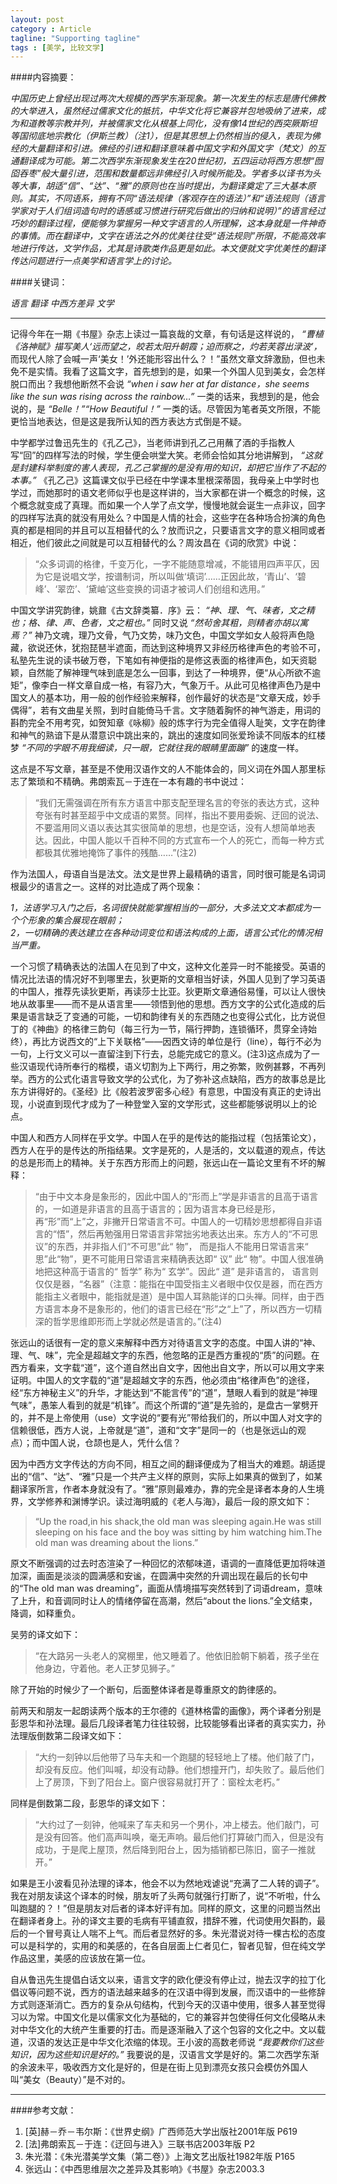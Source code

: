 ```yaml
---
layout: post
category : Article
tagline: "Supporting tagline"
tags : [美学, 比较文学]
---
```


####内容摘要：

*中国历史上曾经出现过两次大规模的西学东渐现象。第一次发生的标志是唐代佛教的大举进入，虽然经过儒家文化的抵抗，中华文化将它兼容并包地吸纳了进来，成为和道教等宗教并列，并被儒家文化从根基上同化，没有像14世纪的西突厥斯坦等国彻底地宗教化（伊斯兰教）（注1），但是其思想上仍然相当的侵入，表现为佛经的大量翻译和引进。佛经的引进和翻译意味着中国文字和外国文字（梵文）的互通翻译成为可能。第二次西学东渐现象发生在20世纪初，五四运动将西方思想“囫囵吞枣”般大量引进，范围和数量都远非佛经引入时候所能及。学者多以译书为头等大事，胡适“信”、“达”、“雅”的原则也在当时提出，为翻译奠定了三大基本原则。其实，不同语系，拥有不同“语法规律（客观存在的语法）”和“语法规则（语言学家对于人们组词造句时的语感或习惯进行研究后做出的归纳和说明）”的语言经过巧妙的翻译过程，便能够为掌握另一种文字语言的人所理解，这本身就是一件神奇的事情。而在翻译中，文字在语法之外的优美往往受“语法规则”所限，不能高效率地进行传达，文学作品，尤其是诗歌类作品更是如此。本文便就文字优美性的翻译传达问题进行一点美学和语言学上的讨论。*

####关键词：

*语言 翻译 中西方差异 文学*

-----------------

记得今年在一期《书屋》杂志上读过一篇哀哉的文章，有句话是这样说的，
*“曹植《洛神赋》描写美人‘远而望之，皎若太阳升朝霞；迫而察之，灼若芙蓉出渌波’，*
而现代人除了会喊一声‘美女！’外还能形容出什么？！”虽然文章文辞激励，但也未免不是实情。我看了这篇文字，首先想到的是，如果一个外国人见到美女，会怎样脱口而出？我想他断然不会说
*“when i saw her at far distance，she seems like the sun was rising across the rainbow…”*
一类的话来，我想到的是，他会说的，是
*“Belle！”“How Beautiful！”*
一类的话。尽管因为笔者英文所限，不能更恰当地表达，但是这是我所认知的西方表达方式倒是不疑。

中学都学过鲁迅先生的《孔乙己》，当老师讲到孔乙己用蘸了酒的手指教人写“回”的四样写法的时候，学生便会哄堂大笑。老师会恰如其分地讲解到，
*“这就是封建科举制度的害人表现，孔乙己掌握的是没有用的知识，却把它当作了不起的本事。”*
《孔乙己》这篇课文似乎已经在中学课本里根深蒂固，我母亲上中学时也学过，而她那时的语文老师似乎也是这样讲的，当大家都在讲一个概念的时候，这个概念就变成了真理。而如果一个人学了点文学，慢慢地就会诞生一点非议，回字的四样写法真的就没有用处么？中国是人情的社会，这些字在各种场合扮演的角色真的都是相同的并且可以互相替代的么？放而识之，只要语言文字的意义相同或者相近，他们彼此之间就是可以互相替代的么？周汝昌在《词的欣赏》中说：

>“众多词调的格律，千变万化，一字不能随意增减，不能错用四声平仄，因为它是说唱文学，按谱制词，所以叫做‘填词’……正因此故，‘青山’、‘碧峰’、‘翠峦’、‘黛岫’这些变换的词语才被词人们创组和选用。”

中国文学讲究韵律，姚鼐《古文辞类纂．序》云：
*“神、理、气、味者，文之精也；格、律、声、色者，文之粗也。”*
同时又说
*“然茍舍其粗，则精者亦胡以寓焉？”*
神乃文魂，理乃文骨，气乃文势，味乃文色，中国文学如女人般将声色隐藏，欲说还休，犹抱琵琶半遮面，而达到这种境界又非经历格律声色的考验不可，私塾先生说的读书破万卷，下笔如有神便指的是修这表面的格律声色，如天资聪颖，自然能了解神理气味到底是怎么一回事，到达了一种境界，便“从心所欲不逾矩”，像李白一样文章自成一格，有容乃大，气象万千。从此可见格律声色乃是中国文人的基本功，用一般的创作经验来解释，创作最好的状态是“文章天成，妙手偶得”，若有文曲星关照，到时自能倚马千言。文字随着胸怀的神气游走，用词的斟酌完全不用考究，如贺知章《咏柳》般的炼字行为完全值得人耻笑，文字在韵律和神气的熟谙下是从潜意识中跳出来的，跳出的速度如同张爱玲读不同版本的红楼梦
*“不同的字眼不用我细读，只一眼，它就往我的眼睛里面蹦”*
的速度一样。

这点是不写文章，甚至是不使用汉语作文的人不能体会的，同义词在外国人那里标志了繁琐和不精确。弗朗索瓦－于连在一本有趣的书中说过：

>“我们无需强调在所有东方语言中那支配至理名言的夸张的表达方式，这种夸张有时甚至超乎中文成语的累赘。同样，指出不要用委婉、迂回的说法、不要滥用同义语以表达其实很简单的思想，也是空话，没有人想简单地表达。因此，中国人能以千百种不同的方式宣布一个人的死亡，而每一种方式都极其优雅地掩饰了事件的残酷……”(注2)

作为法国人，母语自当是法文。法文是世界上最精确的语言，同时很可能是名词词根最少的语言之一。这样的对比造成了两个现象：

*1，法语学习入门之后，名词很快就能掌握相当的一部分，大多法文文本都成为一个个形象的集合展现在眼前；*  
*2，一切精确的表达建立在各种动词变位和语法构成的上面，语言公式化的情况相当严重。*

一个习惯了精确表达的法国人在见到了中文，这种文化差异一时不能接受。英语的情况比法语的情况好不到哪里去，狄更斯的文章相当好读，外国人见到了学习英语的中国人，推荐先读狄更斯，再读莎士比亚。狄更斯文章通俗易懂，可以让人很快地从故事里——而不是从语言里——领悟到他的思想。西方文字的公式化造成的后果是语言缺乏了变通的可能，一切和韵律有关的东西随之也变得公式化，比方说但丁的《神曲》的格律三韵句（每三行为一节，隔行押韵，连锁循环，贯穿全诗始终），再比方说西文的“上下关联格”——因西文诗的单位是行（line），每行不必为一句，上行文义可以一直留注到下行去，总能完成它的意义。(注3)这点成为了一些汉语现代诗所奉行的楷模，语义切割为上下两行，用之弥繁，败例甚夥，不再列举。西方的公式化语言导致文学的公式化，为了弥补这点缺陷，西方的故事总是比东方讲得好的。《圣经》比《般若波罗密多心经》有意思，中国没有真正的史诗出现，小说直到现代才成为了一种登堂入室的文学形式，这些都能够说明以上的论点。

中国人和西方人同样在乎文学。中国人在乎的是传达的能指过程（包括策论文），西方人在乎的是传达的所指结果。文字是死的，人是活的，文以载道的观点，传达的总是形而上的精神。关于东西方形而上的问题，张远山在一篇论文里有不坏的解释：

>“由于中文本身是象形的，因此中国人的“形而上”学是非语言的且高于语言的，一如道是非语言的且高于语言的；因为语言本身已经是形，再“形”而“上”之，非撇开日常语言不可。中国人的一切精妙思想都得自非语言的“悟”，然后再勉强用日常语言非常拙劣地表达出来。东方人的“不可思议”的东西，并非指人们“不可思”此“ 物”， 而是指人不能用日常语言来“ 思”此“物”，更不可能用日常语言来精确表达即“ 议” 此“ 物”。中国人很准确地把这种高于语言的“ 哲学” 称为“ 玄学”。因此“ 道” 是非语言的， 语言则仅仅是器，“名器”（注意：能指在中国受指主义者眼中仅仅是器，而在西方能指主义者眼中，能指就是道）是中国人耳熟能详的口头禅。同样，由于西方语言本身不是象形的，他们的语言已经在“形”之“上”了，所以西方一切精深的哲学思维即形而上学就必然是语言的。”(注4)

张远山的话很有一定的意义来解释中西方对待语言文字的态度。中国人讲的“神、理、气、味”，完全是超越文字的东西，他忽略的正是西方重视的“质”的问题。在西方看来，文字载“道”，这个道自然出自文字，因他出自文字，所以可以用文字来证明。中国人的文字载的“道”是超越文字的东西，他必须由“格律声色”的途径，经“东方神秘主义”的升华，才能达到“不能言传”的“道”，慧眼人看到的就是“神理气味”，愚笨人看到的就是“机锋”。而这个所谓的“道”是先验的，是盘古一掌劈开的，并不是上帝使用（use）文字说的“要有光”带给我们的，所以中国人对文字的信赖很低，西方人说，上帝就是“道”，道和“文字”是同一的（也是张远山的观点）；而中国人说，仓颉也是人，凭什么信？

因为中西方文字传达的方向不同，相互之间的翻译便成为了相当大的难题。胡适提出的“信”、“达”、“雅”只是一个共产主义样的原则，实际上如果真的做到了，如某翻译家所言，作者本身就没有了。“雅”原则最难办，靠的完全是译者本身的人生境界，文学修养和渊博学识。读过海明威的《老人与海》，最后一段的原文如下：

>“Up the road,in his shack,the old man was sleeping again.He was still sleeping on his face and the boy was sitting by him watching him.The old man was dreaming about the lions.”

原文不断强调的过去时态渲染了一种回忆的浓郁味道，语调的一直降低更加将味道加深，画面是淡淡的圆满感和安谧，在圆满中突然的升调出现在最后的长句中的“The old man was dreaming”，画面从情境描写突然转到了词语dream，意味了上升，和音调同时让人的情绪停留在高潮，然后“about the lions.”全文结束，降调，如释重负。

吴劳的译文如下：

>“在大路另一头老人的窝棚里，他又睡着了。他依旧脸朝下躺着，孩子坐在他身边，守着他。老人正梦见狮子。”

除了开始的时候少了一个断句，后面整体译者是尊重原文的韵律感的。

前两天和朋友一起朗读两个版本的王尔德的《道林格雷的画像》，两个译者分别是彭恩华和孙法理。最后几段译者笔力往往较弱，比较能够看出译者的真实实力，孙法理版倒数第二段译文如下：

>“大约一刻钟以后他带了马车夫和一个跑腿的轻轻地上了楼。他们敲了门，却没有反应。他们叫喊，却没有动静。他们想撞开门，却失败了。最后他们上了房顶，下到了阳台上。窗户很容易就打开了：窗栓太老朽。”

同样是倒数第二段，彭恩华的译文如下：

>“大约过了一刻钟，他喊来了车夫和另一个男仆，冲上楼去。他们敲门，可是没有回答。他们高声叫唤，毫无声响。最后他们打算破门而入，但是没有成功，于是爬上屋顶，然后降到阳台上，因为插销都已陈旧，窗子一推就开。”

如果是王小波看见孙法理的译本，他会不以为然地戏谑说“充满了二人转的调子”。我在对朋友读这个译本的时候，朋友听了头两句就强行打断了，说“不听啦，什么叫跑腿的？！”但是朋友对后者的译本好评有加。同样的原文，这里的问题当然出在翻译者身上。孙的译文主要的毛病有平铺直叙，措辞不雅，代词使用欠斟酌，最后的一个冒号真让人喘不上气。而后者显然好的多。朱光潜说对待一棵古松的态度可以是科学的，实用的和美感的，在各自层面上仁者见仁，智者见智，但在纯文学作品这里，美感的应该放在第一位。

自从鲁迅先生提倡白话文以来，语言文字的欧化便没有停止过，抛去汉字的拉丁化倡议等问题不说，西方的语法越来越多的在汉语中得到发展，而汉语中的一些修辞方式则逐渐消亡。西方的复杂从句结构，代到今天的汉语中使用，很多人甚至觉得习以为常。中国文化是以儒家文化为基础的，它的兼容并包使得任何文化侵略从未对中华文化的大统产生重要的打击。而是逐渐融入了这个包容的文化之中。文以载道，汉语的发达正是中华文化浓缩的体现。王小波的高数老师说
*“我要教你们这些知识，因为这些知识是好的。”*
我要说的是，汉语言文学是好的。第二次西学东渐的余波未平，吸收西方文化是好的，但是在街上见到漂亮女孩只会模仿外国人叫“美女（Beauty）”是不对的。

-----------------

####参考文献：

1. [英]赫－乔－韦尔斯：《世界史纲》广西师范大学出版社2001年版 P619
2. [法]弗朗索瓦－于连：《迂回与进入》三联书店2003年版 P2
3. 朱光潜：《朱光潜美学文集（第二卷）》上海文艺出版社1982年版 P165
4. 张远山：《中西思维层次之差异及其影响》《书屋》杂志2003.3